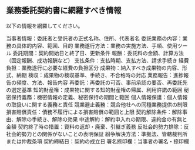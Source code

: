 ## 業務委託契約書に網羅すべき情報

以下の情報を網羅してください。

当事者情報：委託者と受託者の正式名称、住所、代表者名
委託業務の内容：業務の具体的内容、範囲、目的
業務遂行方法：業務の実施方法、手順、使用ツール
委託期間：契約開始日と終了日、更新条件
報酬：委託料の金額、計算方法（固定報酬、成功報酬など）
支払条件：支払時期、支払方法、請求手続き
経費負担：業務遂行に必要な経費の負担区分
成果物：納入すべき成果物の内容、形式、納期
検収：成果物の検収基準、手続き、不合格時の対応
業務報告：進捗報告の頻度、方法、報告内容
再委託：再委託の可否、事前承認の要否、再委託先の選定基準
知的財産権：成果物に関する知的財産権の帰属、利用許諾の範囲
秘密保持義務：機密情報の定義、秘密保持の期間と範囲
個人情報保護：個人情報の取扱いに関する義務と責任
競業避止義務：競合他社への同種業務提供の制限
損害賠償責任：債務不履行による損害賠償の範囲と上限
契約解除条件：解除事由、解除の手続き、解除の効果
中途解約：解約申入れの期限、違約金の有無と金額
契約終了時の措置：資料の返却・廃棄、引継ぎ義務
反社会的勢力排除：反社会的勢力との関係がないことの表明保証
紛争解決方法：準拠法、管轄裁判所または仲裁条項
契約締結日：契約の成立日
署名捺印欄：当事者の署名・捺印欄